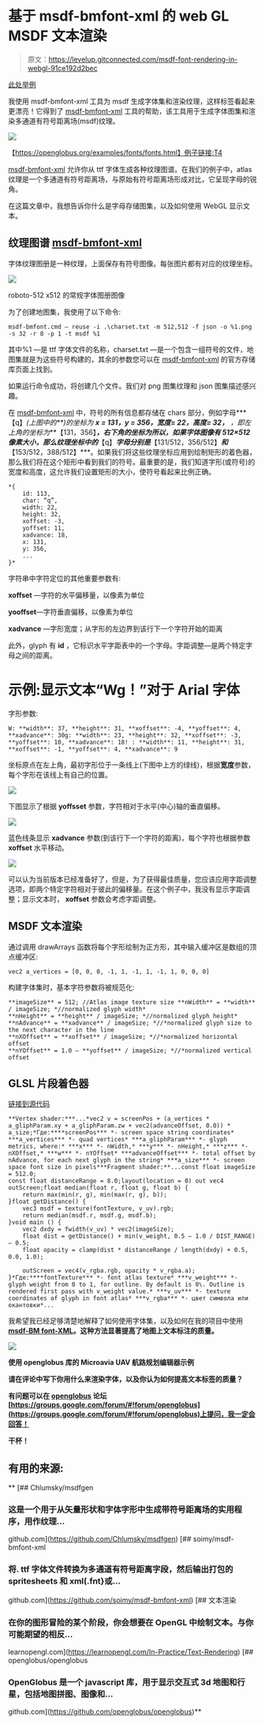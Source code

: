 # 基于 msdf-bmfont-xml 的 web GL MSDF 文本渲染

> 原文：<https://levelup.gitconnected.com/msdf-font-rendering-in-webgl-91ce192d2bec>

[此处举例](https://openglobus.org/examples/fonts/fonts.html)

我使用 msdf-bmfont-xml 工具为 msdf 生成字体集和渲染纹理，这样标签看起来更漂亮！它得到了 [msdf-bmfont-xml](https://github.com/soimy/msdf-bmfont-xml) 工具的帮助，该工具用于生成字体图集和渲染多通道有符号距离场(msdf)纹理。

![](img/9a85a55a4d8deb4fc0ce85816175726a.png)

【https://openglobus.org/examples/fonts/fonts.html】例子链接:T4

[msdf-bmfont-xml](https://github.com/soimy/msdf-bmfont-xml) 允许你从 ttf 字体生成各种纹理图谱。在我们的例子中，atlas 纹理是一个多通道有符号距离场，与原始有符号距离场形成对比，它呈现字母的锐角。

在这篇文章中，我想告诉你什么是字母存储图集，以及如何使用 WebGL 显示文本。

## 纹理图谱 [msdf-bmfont-xml](https://github.com/soimy/msdf-bmfont-xml)

字体纹理图册是一种纹理，上面保存有符号图像。每张图片都有对应的纹理坐标。

![](img/70fcc43da82f43c417a96d99fb09f99d.png)

roboto-512 x512 的常规字体图册图像

为了创建地图集，我使用了以下命令:

```
msdf-bmfont.cmd — reuse -i .\charset.txt -m 512,512 -f json -o %1.png -s 32 -r 8 -p 1 -t msdf %1
```

其中%1 —是 ttf 字体文件的名称，charset.txt —是一个包含一组符号的文件，地图集就是为这些符号构建的，其余的参数您可以在 [msdf-bmfont-xml](https://github.com/soimy/msdf-bmfont-xml) 的官方存储库页面上找到。

如果运行命令成功，将创建几个文件。我们对 png 图集纹理和 json 图集描述感兴趣。

在 [msdf-bmfont-xml](https://github.com/soimy/msdf-bmfont-xml) 中，符号的所有信息都存储在 chars 部分，例如字母***【q】*(上图中的**)的坐标为 ***x = 131，y = 356，宽度= 22，高度= 32，*** ，即左上角的坐标为***【131，356】***，右下角的坐标为所以，如果字体图像有 512×512 像素大小，那么纹理坐标中的***【q】***字母分别是***【131/512，356/512】***和***【153/512，388/512】***。如果我们将这些纹理坐标应用到绘制矩形的着色器，那么我们将在这个矩形中看到我们的符号。最重要的是，我们知道字形(或符号)的宽度和高度，这允许我们设置矩形的大小，使符号看起来比例正确。

```
*{
    id: 113,
    char: “q”,
    width: 22,
    height: 32,
    xoffset: -3,
    yoffset: 11,
    xadvance: 18,
    x: 131,
    y: 356,
    ...
}*
```

字符串中字符定位的其他重要参数有:

**xoffsеt** —字符的水平偏移量，以像素为单位

**yooffset**—字符垂直偏移，以像素为单位

**xadvance** —字形宽度；从字形的左边界到该行下一个字符开始的距离

此外，glyph 有 **id** ，它标识水平字距表中的一个字母。字距调整—是两个特定字母之间的距离。

# 示例:显示文本“Wg！”对于 Arial 字体

字形参数:

```
W: **width**: 37, **height**: 31, **xoffset**: -4, **yoffset**: 4, **xadvance**: 30g: **width**: 23, **height**: 32, **xoffset**: -3, **yoffset**: 10, **xadvance**: 18! : **width**: 11, **height**: 31, **xoffset**: -1, **yoffset**: 4, **xadvance**: 9
```

坐标原点在左上角，最初字形位于一条线上(下图中上方的绿线)，根据**宽度**参数，每个字形在该线上有自己的位置。

![](img/bd001b88670708d6a776cec587e17f2b.png)

下图显示了根据 **yoffsset** 参数，字符相对于水平(中心)轴的垂直偏移。

![](img/aa669bf568b5d65e8d0f2e59bbaeeb92.png)

蓝色线条显示 **xadvance** 参数(到该行下一个字符的距离)，每个字符也根据参数 **xoffset** 水平移动。

![](img/b7c5fa9f1dd6ba8921c6e61f42e72910.png)

可以认为当前版本已经准备好了，但是，为了获得最佳质量，您应该应用字距调整选项，即两个特定字符相对于彼此的偏移量。在这个例子中，我没有显示字距调整；显示文本时， **xoffset** 参数会考虑字距调整。

## MSDF 文本渲染

通过调用 drawArrays 函数将每个字形绘制为正方形，其中输入缓冲区是数组的顶点缓冲区:

```
vec2 a_vertices = [0, 0, 0, -1, 1, -1, 1, -1, 1, 0, 0, 0]
```

构建字体集时，基本字符参数将被规范化:

```
**imageSize** = 512; //Atlas image texture size **nWidth** = **width** / imageSize; *//normalized glyph width*
**nHeight** = **height** / imageSize; *//normalized glyph height*
**nAdvance** = **xadvance** / imageSize; *//*normalized glyph size to the next character in the line
**nXOffset** = **xoffset** / imageSize; *//*normalized horizontal offset
**nYOffset** = 1.0 — **yoffset** / imageSize; *//*normalized vertical offset
```

## GLSL 片段着色器

[链接到源代码](https://github.com/openglobus/openglobus/blob/master/src/og/shaders/label.js)

```
**Vertex shader:***...*vec2 v = screenPos + (a_vertices * a_gliphParam.xy + a_gliphParam.zw + vec2(advanceOffset, 0.0)) * a_size;*Где:****screenPos*** *- screen space string coordinates* ***a_vertices*** *- quad vertices* ***a_gliphParam*** *- glyph metrics, where:* ***x*** *- nWidth,* ***y*** *- nHeight,* ***z*** *- nXOffset,* ***w*** *- nYOffset* ***advanceOffset*** *- total offset by nAdvance, for each next glyph in the string* ***a_size*** *- screen space font size in pixels***Fragment shader:**...const float imageSize = 512.0;
const float distanceRange = 8.0;layout(location = 0) out vec4 outScreen;float median(float r, float g, float b) {
    return max(min(r, g), min(max(r, g), b));
}float getDistance() {
    vec3 msdf = texture(fontTexture, v_uv).rgb;
    return median(msdf.r, msdf.g, msdf.b);
}void main () {
    vec2 dxdy = fwidth(v_uv) * vec2(imageSize);
    float dist = getDistance() + min(v_weight, 0.5 – 1.0 / DIST_RANGE) — 0.5;
    float opacity = clamp(dist * distanceRange / length(dxdy) + 0.5, 0.0, 1.0);

    outScreen = vec4(v_rgba.rgb, opacity * v_rgba.a);
}*Где:****fontTexture*** *- font atlas texture* ***v_weight*** *- glyph weight from 0 to 1, for outline. By default is 0\. Outline is rendered first pass with v_weight value.* ***v_uv*** *- texture coordinates of glyph in font atlas* ***v_rgba*** *- цвет символа или окантовки*...
```

我希望我已经足够清楚地解释了如何使用字体集，以及如何在我的项目中使用[**msdf-BM font-XML**](https://github.com/soimy/msdf-bmfont-xml)**。这种方法显著提高了地图上文本标注的质量。**

**![](img/a497edc93005b15707e9862fdbb617ea.png)**

**使用 openglobus 库的 Microavia UAV 航路规划编辑器示例**

**请在评论中写下你用什么来渲染字体，以及你认为如何提高文本标签的质量？**

**有问题可以在 [**openglobus**](https://openglobus.org) 论坛[https://groups.google.com/forum/#!forum/openglobus](https://groups.google.com/forum/#!forum/openglobus)上提问，我一定会回答！**

**干杯！**

## **有用的来源:**

**[](https://github.com/Chlumsky/msdfgen) [## Chlumsky/msdfgen

### 这是一个用于从矢量形状和字体字形中生成带符号距离场的实用程序，用作纹理…

github.com](https://github.com/Chlumsky/msdfgen) [](https://github.com/soimy/msdf-bmfont-xml) [## soimy/msdf-bmfont-xml

### 将. ttf 字体文件转换为多通道有符号距离字段，然后输出打包的 spritesheets 和 xml(.fnt}或…

github.com](https://github.com/soimy/msdf-bmfont-xml) [](https://learnopengl.com/In-Practice/Text-Rendering) [## 文本渲染

### 在你的图形冒险的某个阶段，你会想要在 OpenGL 中绘制文本。与你可能期望的相反…

learnopengl.com](https://learnopengl.com/In-Practice/Text-Rendering) [](https://github.com/openglobus/openglobus) [## openglobus/openglobus

### OpenGlobus 是一个 javascript 库，用于显示交互式 3d 地图和行星，包括地图拼图、图像和…

github.com](https://github.com/openglobus/openglobus)**